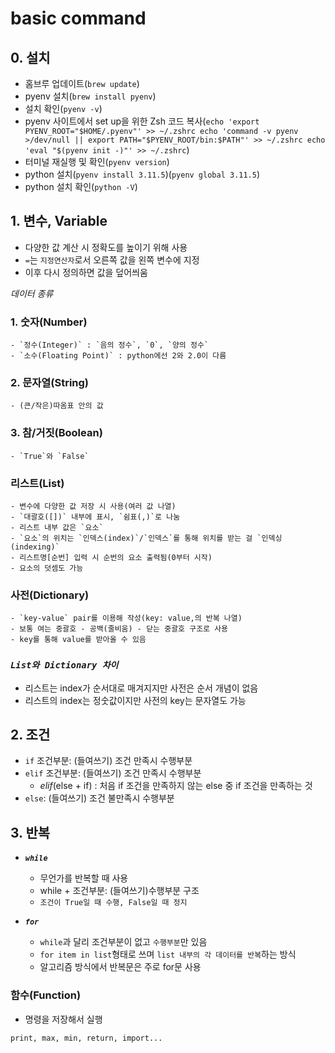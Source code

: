 # basic command
## 0. 설치
- 홈브루 업데이트(`brew update`)
- pyenv 설치(`brew install pyenv`)
- 설치 확인(`pyenv -v`)
- pyenv 사이트에서 set up을 위한 Zsh 코드 복사(`echo 'export PYENV_ROOT="$HOME/.pyenv"' >> ~/.zshrc
echo 'command -v pyenv >/dev/null || export PATH="$PYENV_ROOT/bin:$PATH"' >> ~/.zshrc
echo 'eval "$(pyenv init -)"' >> ~/.zshrc`)
- 터미널 재실행 및 확인(`pyenv version`)
- python 설치(`pyenv install 3.11.5`)(`pyenv global 3.11.5`)
- python 설치 확인(`python -V`)

## 1.  변수, Variable
- 다양한 값 계산 시 정확도를 높이기 위해 사용
- `=`는 `지정연산자`로서 오른쪽 값을 왼쪽 변수에 지정
- 이후 다시 정의하면 값을 덮어씌움

*데이터 종류*
### 1. 숫자(Number)
    - `정수(Integer)` : `음의 정수`, `0`, `양의 정수`
    - `소수(Floating Point)` : python에선 2와 2.0이 다름

### 2. 문자열(String)
    - (큰/작은)따옴표 안의 값

### 3. 참/거짓(Boolean)
    - `True`와 `False`

### 리스트(List)
    - 변수에 다양한 값 저장 시 사용(여러 값 나열)
    - `대괄호([])` 내부에 표시, `쉼표(,)`로 나눔
    - 리스트 내부 값은 `요소`
    - `요소`의 위치는 `인덱스(index)`/`인덱스`를 통해 위치를 받는 걸 `인덱싱(indexing)`
    - 리스트명[순번] 입력 시 순번의 요소 출력됨(0부터 시작)
    - 요소의 덧셈도 가능

### 사전(Dictionary)
    - `key-value` pair를 이용해 작성(key: value,의 반복 나열)
    - 보통 여는 중괄호 - 공백(줄비움) - 닫는 중괄호 구조로 사용
    - key를 통해 value를 받아올 수 있음

### *`List와 Dictionary 차이`*    
- 리스트는 index가 순서대로 매겨지지만 사전은 순서 개념이 없음
- 리스트의 index는 정숫값이지만 사전의 key는 문자열도 가능

## 2. 조건
- `if` 조건부분:
  (들여쓰기) 조건 만족시 수행부분 
- `elif` 조건부분:
  (들여쓰기) 조건 만족시 수행부분  
    - *elif*(else + if) : 처음 if 조건을 만족하지 않는 else 중 if 조건을 만족하는 것
- `else`:
  (들여쓰기) 조건 불만족시 수행부분

## 3. 반복 
- ***`while`*** 
    - 무언가를 반복할 때 사용
    - while + 조건부분:
      (들여쓰기)수행부분 구조
    - `조건이 True일 때 수행, False일 때 정지`

- ***`for`***
    - `while`과 달리 조건부분이 없고 `수행부분`만 있음
    - `for item in list`형태로 쓰며 `list 내부의 각 데이터를 반복`하는 방식
    - 알고리즘 방식에서 반복문은 주로 for문 사용

### 함수(Function)
- 명령을 저장해서 실행
```
print, max, min, return, import...
```

